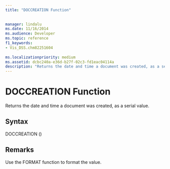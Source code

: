 ```yaml
---
title: "DOCCREATION Function"
 
 
manager: lindalu
ms.date: 11/16/2014
ms.audience: Developer
ms.topic: reference
f1_keywords:
- Vis_DSS.chm82251604
 
ms.localizationpriority: medium
ms.assetid: dcbc240a-e36d-b27f-02c3-fd1eac04114a
description: "Returns the date and time a document was created, as a serial value."
---
```


# DOCCREATION Function

Returns the date and time a document was created, as a serial value.
  
## Syntax

DOCCREATION ()
  
## Remarks

Use the FORMAT function to format the value. 
  

